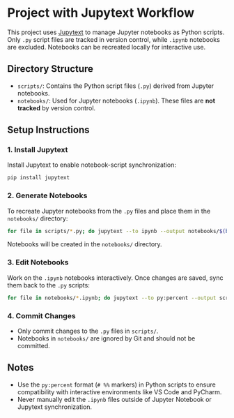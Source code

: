 # Project with Jupytext Workflow

This project uses [Jupytext](https://jupytext.readthedocs.io) to manage Jupyter notebooks as Python scripts. Only `.py` script files are tracked in version control, while `.ipynb` notebooks are excluded. Notebooks can be recreated locally for interactive use.

## Directory Structure

- `scripts/`: Contains the Python script files (`.py`) derived from Jupyter notebooks.
- `notebooks/`: Used for Jupyter notebooks (`.ipynb`). These files are **not tracked** by version control.

## Setup Instructions

### 1. Install Jupytext
Install Jupytext to enable notebook-script synchronization:
```bash
pip install jupytext
```

### 2. Generate Notebooks
To recreate Jupyter notebooks from the `.py` files and place them in the `notebooks/` directory:
```bash
for file in scripts/*.py; do jupytext --to ipynb --output notebooks/$(basename "${file%.py}.ipynb") "$file"; done
```
Notebooks will be created in the `notebooks/` directory.

### 3. Edit Notebooks
Work on the `.ipynb` notebooks interactively. Once changes are saved, sync them back to the `.py` scripts:
```bash
for file in notebooks/*.ipynb; do jupytext --to py:percent --output scripts/$(basename "${file%.ipynb}.py") "$file"; done
```

### 4. Commit Changes
- Only commit changes to the `.py` files in `scripts/`.
- Notebooks in `notebooks/` are ignored by Git and should not be committed.

## Notes

- Use the `py:percent` format (`# %%` markers) in Python scripts to ensure compatibility with interactive environments like VS Code and PyCharm.
- Never manually edit the `.ipynb` files outside of Jupyter Notebook or Jupytext synchronization.
